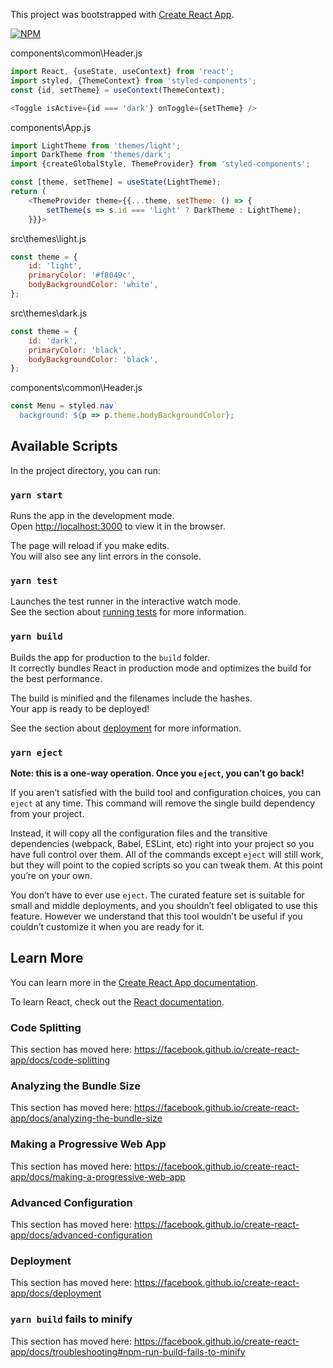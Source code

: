 This project was bootstrapped with [Create React App](https://github.com/facebook/create-react-app).

[![NPM](https://nodei.co/npm/styled-components.png?downloads=true&stars=true)](https://nodei.co/npm/styled-components/)

components\common\Header.js

```js
import React, {useState, useContext} from 'react';
import styled, {ThemeContext} from 'styled-components';
const {id, setTheme} = useContext(ThemeContext);

<Toggle isActive={id === 'dark'} onToggle={setTheme} />
```

components\App.js

```js
import LightTheme from 'themes/light';
import DarkTheme from 'themes/dark';
import {createGlobalStyle, ThemeProvider} from 'styled-components';

const [theme, setTheme] = useState(LightTheme);
return (
    <ThemeProvider theme={{...theme, setTheme: () => {
        setTheme(s => s.id === 'light' ? DarkTheme : LightTheme);
    }}}>
```

src\themes\light.js

```js
const theme = {
    id: 'light',
    primaryColor: '#f8049c',
    bodyBackgroundColor: 'white',
};
```

src\themes\dark.js

```js
const theme = {
    id: 'dark',
    primaryColor: 'black',
    bodyBackgroundColor: 'black',
};
```


components\common\Header.js

```js
const Menu = styled.nav`
  background: ${p => p.theme.bodyBackgroundColor};
```

## Available Scripts

In the project directory, you can run:

### `yarn start`

Runs the app in the development mode.<br />
Open [http://localhost:3000](http://localhost:3000) to view it in the browser.

The page will reload if you make edits.<br />
You will also see any lint errors in the console.

### `yarn test`

Launches the test runner in the interactive watch mode.<br />
See the section about [running tests](https://facebook.github.io/create-react-app/docs/running-tests) for more information.

### `yarn build`

Builds the app for production to the `build` folder.<br />
It correctly bundles React in production mode and optimizes the build for the best performance.

The build is minified and the filenames include the hashes.<br />
Your app is ready to be deployed!

See the section about [deployment](https://facebook.github.io/create-react-app/docs/deployment) for more information.

### `yarn eject`

**Note: this is a one-way operation. Once you `eject`, you can’t go back!**

If you aren’t satisfied with the build tool and configuration choices, you can `eject` at any time. This command will remove the single build dependency from your project.

Instead, it will copy all the configuration files and the transitive dependencies (webpack, Babel, ESLint, etc) right into your project so you have full control over them. All of the commands except `eject` will still work, but they will point to the copied scripts so you can tweak them. At this point you’re on your own.

You don’t have to ever use `eject`. The curated feature set is suitable for small and middle deployments, and you shouldn’t feel obligated to use this feature. However we understand that this tool wouldn’t be useful if you couldn’t customize it when you are ready for it.

## Learn More

You can learn more in the [Create React App documentation](https://facebook.github.io/create-react-app/docs/getting-started).

To learn React, check out the [React documentation](https://reactjs.org/).

### Code Splitting

This section has moved here: https://facebook.github.io/create-react-app/docs/code-splitting

### Analyzing the Bundle Size

This section has moved here: https://facebook.github.io/create-react-app/docs/analyzing-the-bundle-size

### Making a Progressive Web App

This section has moved here: https://facebook.github.io/create-react-app/docs/making-a-progressive-web-app

### Advanced Configuration

This section has moved here: https://facebook.github.io/create-react-app/docs/advanced-configuration

### Deployment

This section has moved here: https://facebook.github.io/create-react-app/docs/deployment

### `yarn build` fails to minify

This section has moved here: https://facebook.github.io/create-react-app/docs/troubleshooting#npm-run-build-fails-to-minify
